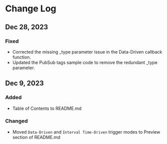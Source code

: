 # Change Log

## Dec 28, 2023

### Fixed

- Corrected the missing _type parameter issue in the Data-Driven callback function.
- Updated the PubSub tags sample code to remove the redundant _type parameter.

## Dec 9, 2023

### Added

- Table of Contents to README.md

### Changed

- Moved `Data-Driven` and `Interval Time-Driven` trigger modes to Preview section of README.md
